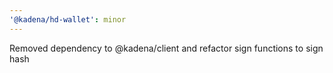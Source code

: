 ```yaml
---
'@kadena/hd-wallet': minor
---
```


Removed dependency to @kadena/client and refactor sign functions to sign hash
